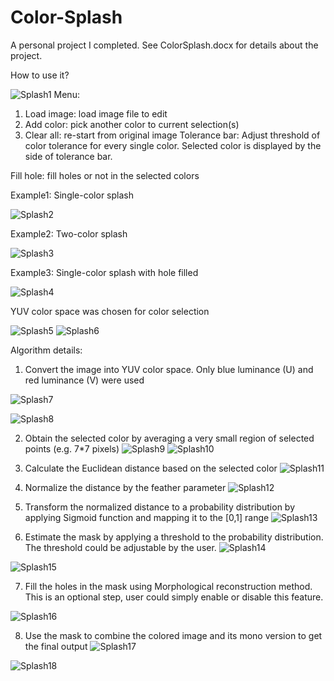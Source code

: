 # Color-Splash
A personal project I completed. See ColorSplash.docx for details about the project.

How to use it?

![Splash1](https://github.com/user-attachments/assets/c7adaaa0-c530-4772-a774-21ec153392f5)
Menu:
1.	Load image: load image file to edit
2.	Add color: pick another color to current selection(s)
3.	Clear all: re-start from original image
Tolerance bar: Adjust threshold of color tolerance for every single color. Selected color is displayed by the side of tolerance bar.

Fill hole: fill holes or not in the selected colors

Example1: Single-color splash

![Splash2](https://github.com/user-attachments/assets/d68c22fb-8da0-4e57-acf6-6e5b3ff4f6b7)

Example2: Two-color splash

![Splash3](https://github.com/user-attachments/assets/0b815125-d32a-4142-a9d8-48b7acbe27d6)

Example3: Single-color splash with hole filled

![Splash4](https://github.com/user-attachments/assets/6ab518af-0146-4453-b34c-f8356fd2e269)

YUV color space was chosen for color selection

![Splash5](https://github.com/user-attachments/assets/e1ff59e9-fe7f-45e5-a16c-33fd7423be71)
![Splash6](https://github.com/user-attachments/assets/fc48558e-dd99-4b48-b95f-d0bd7e89520c)

Algorithm details:
1.	Convert the image into YUV color space. Only blue luminance (U) and red luminance (V) were used

![Splash7](https://github.com/user-attachments/assets/ca97d4cc-b30f-414e-91a3-21b3e1465346)

![Splash8](https://github.com/user-attachments/assets/292cb30e-f4eb-4f2f-8931-11213647c961)

2.	Obtain the selected color by averaging a very small region of selected points (e.g. 7*7 pixels)
![Splash9](https://github.com/user-attachments/assets/0870661a-0c71-44cb-8762-c4e1fa2a2409)
![Splash10](https://github.com/user-attachments/assets/b25a64d9-afb9-4dc0-b694-3a188a9d87d5)

3.	Calculate the Euclidean distance based on the selected color
![Splash11](https://github.com/user-attachments/assets/7a8ef3c9-6573-40dd-a4e8-8678deb1662f)

4.	Normalize the distance by the feather parameter
![Splash12](https://github.com/user-attachments/assets/ca673c2e-9abf-4b6c-bdec-586983bf5ae3)

5.	Transform the normalized distance to a probability distribution by applying Sigmoid function and mapping it to the [0,1] range
![Splash13](https://github.com/user-attachments/assets/66606b83-76bd-4f98-8726-67584c7c8461)

6.	Estimate the mask by applying a threshold to the probability distribution. The threshold could be adjustable by the user.
![Splash14](https://github.com/user-attachments/assets/ce8cfda6-8b4d-4315-b3da-0be7db9b171e)

![Splash15](https://github.com/user-attachments/assets/72e9e279-f05f-4659-890f-6cc60178c0cb)

7.	Fill the holes in the mask using Morphological reconstruction method. This is an optional step, user could simply enable or disable this feature.

![Splash16](https://github.com/user-attachments/assets/b24e6e32-3b1c-4008-910f-8fe9a2ea2e43)
 
8.	Use the mask to combine the colored image and its mono version to get the final output
![Splash17](https://github.com/user-attachments/assets/04d48b19-2010-481f-b63f-b811516e6f40)

![Splash18](https://github.com/user-attachments/assets/157e98d9-3dd7-43a0-bc67-663436ae4802)
